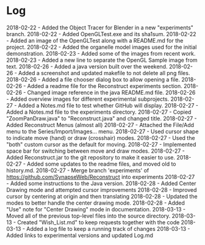 # Log

2018-02-22 - Added the Object Tracer for Blender in a new "experiments" branch.
2018-02-22 - Added OpenGLTest.exe and its sha1sum.
2018-02-22 - Added an image of the OpenGLTest along with a README.md for the project.
2018-02-22 - Added the organelle model images used for the initial demonstration.
2018-02-23 - Added some of the images from recent work.
2018-02-23 - Added a new line to separate the OpenGL Sample image from text.
2018-02-26 - Added a java version built over the weekend.
2018-02-26 - Added a screenshot and updated makefile to not delete all png files.
2018-02-26 - Added a file chooser dialog box to allow opening a file.
2018-02-26 - Added a readme file for the Reconstruct experiments section.
2018-02-26 - Changed image reference in the java README.md file.
2018-02-26 - Added overview images for different experimental subprojects.
2018-02-27 - Added a Notes.md file to test whether GitHub will display.
2018-02-27 - Added a Notes.md file to the experiments directory.
2018-02-27 - Copied "ZoomPanDraw.java" to "Reconstruct.java" and changed title.
2018-02-27 - Added Reconstruct Menus (almost all)
2018-02-27 - Attached the File/Add menu to the Series/Import/Images... menu.
2018-02-27 - Used cursor shape to indicate move (hand) or draw (crosshair) modes.
2018-02-27 - Used the "both" custom cursor as the default for moving.
2018-02-27 - Implemented space bar for switching between move and draw modes.
2018-02-27 - Added Reconstruct.jar to the git repository to make it easier to use.
2018-02-27 - Added some updates to the readme files, and moved old to history.md.
2018-02-27 - Merge branch 'experiments' of https://github.com/SynapseWeb/Reconstruct into experiments
2018-02-27 - Added some instructions to the Java version.
2018-02-28 - Added Center Drawing mode and attempted cursor improvements
2018-02-28 - Improved cursor by centering at origin and then translating
2018-02-28 - Updated the modes to better handle the center drawing mode.
2018-02-28 - Added "Use" note for "Center Drawing" mode in documentation.
2018-03-13 - Moved all of the previous top-level files into the source directory.
2018-03-13 - Created "Wish_List.md" to keep requests together with the code
2018-03-13 - Added a log file to keep a running track of changes
2018-03-13 - Added links to experimental versions and updated Log.md
